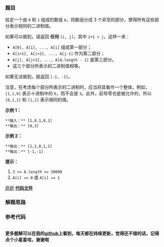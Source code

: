 ### 题目
给定一个由 `0` 和 `1` 组成的数组 `A`，将数组分成 3 个非空的部分，使得所有这些部分表示相同的二进制值。

如果可以做到，请返回 **任何**  `[i, j]`，其中 `i+1 < j`，这样一来：

  * `A[0], A[1], ..., A[i]` 组成第一部分；
  * `A[i+1], A[i+2], ..., A[j-1]` 作为第二部分；
  * `A[j], A[j+1], ..., A[A.length - 1]` 是第三部分。
  * 这三个部分所表示的二进制值相等。

如果无法做到，就返回 `[-1, -1]`。

注意，在考虑每个部分所表示的二进制时，应当将其看作一个整体。例如，`[1,1,0]` 表示十进制中的 `6`，而不会是
`3`。此外，前导零也是被允许的，所以 `[0,1,1]` 和 `[1,1]` 表示相同的值。



**示例 1：**

    
    
    **输入：** [1,0,1,0,1]
    **输出：** [0,3]
    

**示例 2：**

    
    
    **输出：** [1,1,0,1,1]
    **输出：** [-1,-1]



**提示：**

  1. `3 <= A.length <= 30000`
  2. `A[i] == 0` 或 `A[i] == 1`



[原题](https://leetcode-cn.com/problems/three-equal-parts/)    **[代码文件]()**


### 解题思路




### 参考代码

```go


```




**更多题解可以在我的[github](https://github.com/LZH139/leetcode_Go)上看到，每天都在持续更新，觉得还不错的话，记得点个小星星哈，谢谢啦**
